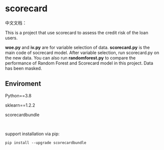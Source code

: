# scorecard

中文文档：

This is a project that use scorecard to assess the credit risk of the loan users. 

**woe.py** and **iv.py** are for variable selection of data. **scorecard.py** is the main code of socrecard model. After variable selection, run scorecard.py on the new data. You can also run **randomforest.py** to compare the performance of Random Forest and Scorecard model in this project. Data has been masked.

## Enviroment

Python==3.8

sklearn==1.2.2

scorecardbundle

<br/>

support installation via pip:

`pip install --upgrade scorecardbundle`

